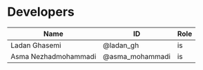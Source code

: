 # Developers
Name | ID | Role
------------ | ------------- | -------------
Ladan Ghasemi | @ladan_gh |is|one
Asma Nezhadmohammadi | @asma_mohammadi |is|two

